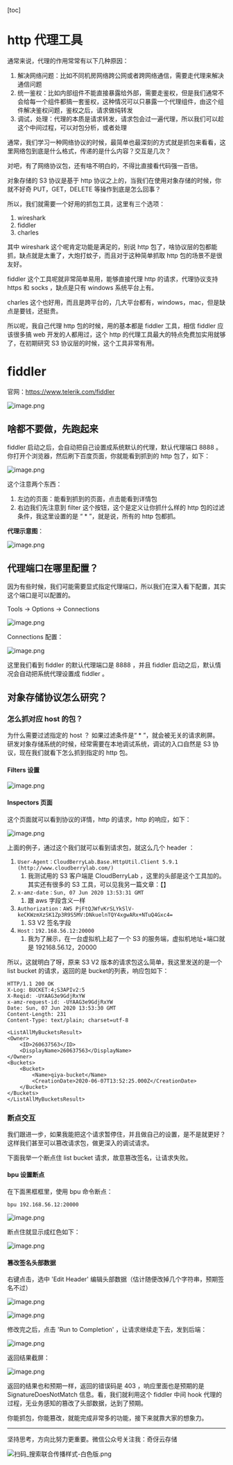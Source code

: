 [toc]

# http 代理工具

通常来说，代理的作用常常有以下几种原因：

1. 解决网络问题：比如不同机房网络跨公网或者跨网络通信，需要走代理来解决通信问题
2. 统一鉴权：比如内部组件不能直接暴露给外部，需要走鉴权，但是我们通常不会给每一个组件都搞一套鉴权，这种情况可以只暴露一个代理组件，由这个组件解决鉴权问题，鉴权之后，请求做纯转发
3. 调试，处理：代理的本质是请求转发，请求包会过一遍代理，所以我们可以趁这个中间过程，可以对包分析，或者处理

通常，我们学习一种网络协议的时候，最简单也最深刻的方式就是抓包来看看，这里网络包到底是什么格式，传递的是什么内容？交互是几次？

对吧，有了网络协议包，还有啥不明白的，不得比直接看代码强一百倍。

对象存储的 S3 协议是基于 http 协议之上的，当我们在使用对象存储的时候，你就不好奇 PUT，GET，DELETE 等操作到底是怎么回事？

所以，我们就需要一个好用的抓包工具，这里有三个选项：

1. wireshark
2. fiddler
3. charles

其中 wireshark 这个呢肯定功能是满足的，别说 http 包了，啥协议层的包都能抓，缺点就是太重了，大炮打蚊子，而且对于这种简单抓取 http 包的场景不是很友好。

fiddler 这个工具呢就非常简单易用，能够直接代理 http 的请求，代理协议支持 https 和 socks ，缺点是只有 windows 系统平台上有。

charles 这个也好用，而且是跨平台的，几大平台都有，windows，mac，但是缺点是要钱，还挺贵。

所以呢，我自己代理 http 包的时候，用的基本都是 fiddler 工具，相信 fiddler 应该很多搞 web 开发的人都用过，这个 http  的代理工具最大的特点免费加实用就够了，在初期研究 S3 协议层的时候，这个工具非常有用。

# fiddler

官网：https://www.telerik.com/fiddler

![image.png](https://upload-images.jianshu.io/upload_images/14414032-c4ca70a576346633.png?imageMogr2/auto-orient/strip%7CimageView2/2/w/1240)

## 啥都不要做，先跑起来

fiddler 启动之后，会自动把自己设置成系统默认的代理，默认代理端口 8888 。你打开个浏览器，然后刷下百度页面，你就能看到抓到的 http 包了，如下：

![image.png](https://upload-images.jianshu.io/upload_images/14414032-d96a903e0da2892b.png?imageMogr2/auto-orient/strip%7CimageView2/2/w/1240)

这个注意两个东西：

1. 左边的页面：能看到抓到的页面，点击能看到详情包
2. 右边我们先注意到 filter 这个按钮，这个是定义让你抓什么样的 http 包的过滤条件，我这里设置的是 “ * ”，就是说，所有的 http 包都抓。

**代理示意图**：

![image.png](https://upload-images.jianshu.io/upload_images/14414032-abdb0ee67a2fc8db.png?imageMogr2/auto-orient/strip%7CimageView2/2/w/1240)

## 代理端口在哪里配置？

因为有些时候，我们可能需要显式指定代理端口，所以我们在深入看下配置，其实这个端口是可以配置的。

Tools -> Options -> Connections

![image.png](https://upload-images.jianshu.io/upload_images/14414032-fbafe44efb14c1dd.png?imageMogr2/auto-orient/strip%7CimageView2/2/w/1240)

Connections 配置：

![image.png](https://upload-images.jianshu.io/upload_images/14414032-24307231cb27cb50.png?imageMogr2/auto-orient/strip%7CimageView2/2/w/1240)

这里我们看到 fiddler 的默认代理端口是 8888 ，并且 fiddler 启动之后，默认情况会自动把系统代理设置成 fiddler 。

## 对象存储协议怎么研究？

### 怎么抓对应 host 的包？

为什么需要过滤指定的 host ？ 如果过滤条件是“ * ”，就会被无关的请求刷屏。
研发对象存储系统的时候，经常需要在本地调试系统，调试的入口自然是 S3 协议，现在我们就看下怎么抓到指定的 http 包。

#### Filters 设置 

![image.png](https://upload-images.jianshu.io/upload_images/14414032-80ddb92f0c673dc6.png?imageMogr2/auto-orient/strip%7CimageView2/2/w/1240)

#### Inspectors 页面

这个页面就可以看到协议的详情，http 的请求，http 的响应，如下：

![image.png](https://upload-images.jianshu.io/upload_images/14414032-3c9f9097f3fd8ccc.png?imageMogr2/auto-orient/strip%7CimageView2/2/w/1240)

上面的例子，通过这个我们就可以看到请求包，就这么几个 header ：

1. `User-Agent：CloudBerryLab.Base.HttpUtil.Client 5.9.1 (http://www.cloudberrylab.com/)`
    1. 我测试用的 S3 客户端是 CloudBerryLab ，这里的头部是这个工具加的。其实还有很多的 S3 工具，可以见我另一篇文章：【】
2. `x-amz-date：Sun, 07 Jun 2020 13:53:31 GMT`
    1. 跟 aws 字段含义一样
3. `Authorization：AWS PjFtQJWfvKrSLYkSlV-keCKWzmXzSK1Zp3R9S5MV:DNkuelnTQY4xgwARx+NTuQ4Gxc4=`
    1. S3 V2 签名字段
4. `Host：192.168.56.12:20000`
    1. 我为了展示，在一台虚拟机上起了一个 S3 的服务端，虚拟机地址+端口就是 192168.56.12，20000

所以，这就明白了呀，原来 S3 V2 版本的请求包这么简单，我这里发送的是一个 list bucket 的请求，返回的是 bucket的列表，响应包如下：

```
HTTP/1.1 200 OK
X-Log: BUCKET:4;S3APIv2:5
X-Reqid: -UYAAG3e9GdjRxYW
x-amz-request-id: -UYAAG3e9GdjRxYW
Date: Sun, 07 Jun 2020 13:53:30 GMT
Content-Length: 231
Content-Type: text/plain; charset=utf-8

<ListAllMyBucketsResult>
<Owner>
    <ID>260637563</ID>
    <DisplayName>260637563</DisplayName>
</Owner>
<Buckets>
    <Bucket>
        <Name>qiya-bucket</Name>
        <CreationDate>2020-06-07T13:52:25.000Z</CreationDate>
    </Bucket>
</Buckets>
</ListAllMyBucketsResult>
```

### 断点交互

我们跟进一步，如果我能把这个请求暂停住，并且做自己的设置，是不是就更好？这样我们甚至可以篡改请求包，做更深入的调试请求。

下面我举一个断点住 list bucket 请求，故意篡改签名，让请求失败。

#### bpu 设置断点

在下面黑框框里，使用 bpu 命令断点：

```
bpu 192.168.56.12:20000
```

![image.png](https://upload-images.jianshu.io/upload_images/14414032-2978f02877314300.png?imageMogr2/auto-orient/strip%7CimageView2/2/w/1240)

断点住就显示成红色如下：

![image.png](https://upload-images.jianshu.io/upload_images/14414032-8f5d84d43e9892cb.png?imageMogr2/auto-orient/strip%7CimageView2/2/w/1240)


#### 篡改签名头部数据

右键点击，选中 'Edit Header' 编辑头部数据（估计随便改掉几个字符串，预期签名不过）

![image.png](https://upload-images.jianshu.io/upload_images/14414032-10789fc94f00dc55.png?imageMogr2/auto-orient/strip%7CimageView2/2/w/1240)

![image.png](https://upload-images.jianshu.io/upload_images/14414032-29defd9c1be53010.png?imageMogr2/auto-orient/strip%7CimageView2/2/w/1240)

修改完之后，点击 'Run to Completion' ，让请求继续走下去，发到后端：

![image.png](https://upload-images.jianshu.io/upload_images/14414032-78b676f184ad0cb0.png?imageMogr2/auto-orient/strip%7CimageView2/2/w/1240)

返回结果截屏：

![image.png](https://upload-images.jianshu.io/upload_images/14414032-27fd42961242c335.png?imageMogr2/auto-orient/strip%7CimageView2/2/w/1240)

返回的结果也和预期一样，返回的错误码是 403 ，响应里面也是预期的是 SignatureDoesNotMatch 信息。看，我们就利用这个 fiddler 中间 hook 代理的过程，无业务感知的篡改了头部数据，达到了预期。

你能抓包，你能篡改，就能完成非常多的功能，接下来就靠大家的想象力。


---
坚持思考，方向比努力更重要。微信公众号关注我：奇伢云存储

![扫码_搜索联合传播样式-白色版.png](https://upload-images.jianshu.io/upload_images/14414032-1c5fafa645a08a53.png?imageMogr2/auto-orient/strip%7CimageView2/2/w/1240)
